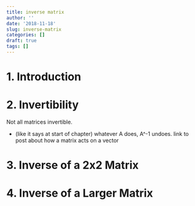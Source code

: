 ```yaml
---
title: inverse matrix
author: ''
date: '2018-11-18'
slug: inverse-matrix
categories: []
draft: true
tags: []
---
```


# 1. Introduction

# 2. Invertibility
Not all matrices invertible.
  - (like it says at start of chapter) whatever A does, A^-1 undoes. link to post about how a matrix acts on a vector
  
# 3. Inverse of a 2x2 Matrix

# 4. Inverse of a Larger Matrix 